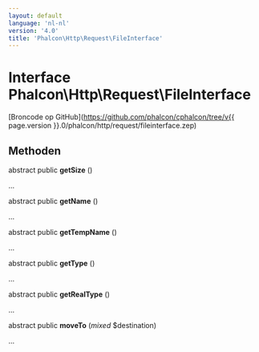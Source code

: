 ```yaml
---
layout: default
language: 'nl-nl'
version: '4.0'
title: 'Phalcon\Http\Request\FileInterface'
---
```

# Interface **Phalcon\Http\Request\FileInterface**

[Broncode op GitHub](https://github.com/phalcon/cphalcon/tree/v{{ page.version }}.0/phalcon/http/request/fileinterface.zep)

## Methoden

abstract public **getSize** ()

...

abstract public **getName** ()

...

abstract public **getTempName** ()

...

abstract public **getType** ()

...

abstract public **getRealType** ()

...

abstract public **moveTo** (*mixed* $destination)

...